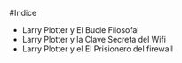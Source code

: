 
#Indice

* Larry Plotter y El Bucle Filosofal
* Larry Plotter y la Clave Secreta del Wifi
* Larry Plotter y el El Prisionero del firewall

